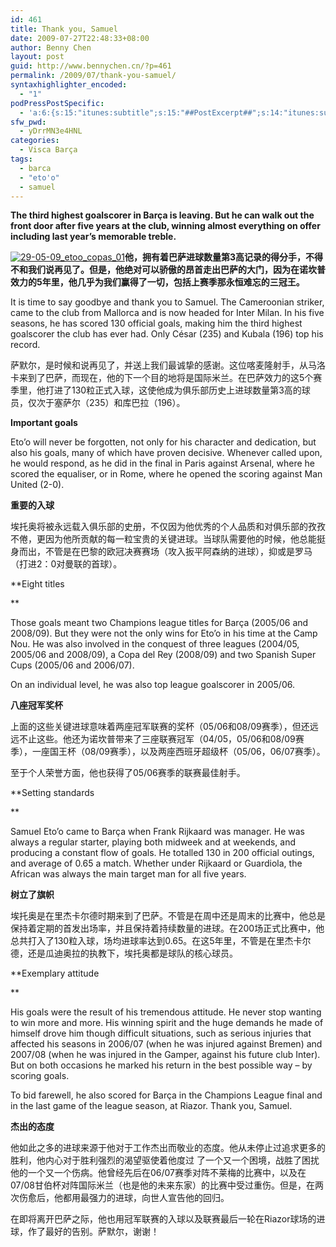 ```yaml
---
id: 461
title: Thank you, Samuel
date: 2009-07-27T22:48:33+08:00
author: Benny Chen
layout: post
guid: http://www.bennychen.cn/?p=461
permalink: /2009/07/thank-you-samuel/
syntaxhighlighter_encoded:
  - "1"
podPressPostSpecific:
  - 'a:6:{s:15:"itunes:subtitle";s:15:"##PostExcerpt##";s:14:"itunes:summary";s:15:"##PostExcerpt##";s:15:"itunes:keywords";s:17:"##WordPressCats##";s:13:"itunes:author";s:10:"##Global##";s:15:"itunes:explicit";s:2:"No";s:12:"itunes:block";s:2:"No";}'
sfw_pwd:
  - yDrrMN3e4HNL
categories:
  - Visca Barça
tags:
  - barca
  - "eto'o"
  - samuel
---
```

<p id="entradeta">
  <strong>The third highest goalscorer in Barça is leaving. But he can walk out the front door after five years at the club, winning almost </strong><strong>everything on offer including last year’s memorable treble.</strong>
</p>

<a href="http://www.bennychen.cn/wp-content/uploads/2009/07/29-05-09_etoo_copas_01.jpg" class="highslide-image" onclick="return hs.expand(this);"><img class="alignleft size-full wp-image-462" title="29-05-09_etoo_copas_01" src="http://www.bennychen.cn/wp-content/uploads/2009/07/29-05-09_etoo_copas_01.jpg" alt="29-05-09_etoo_copas_01" /></a>**他，拥有着巴萨进球数量第3高记录的得分手，不得不和我们说再见了。但是，他绝对可以骄傲的昂首走出巴萨的大门，因为在诺坎普效力的5年里，他几乎为我们赢得了一切，包括上赛季那永恒难忘的三冠王。**

It is time to say goodbye and thank you to Samuel. The Cameroonian striker, came to the club from Mallorca and is now headed for Inter Milan. In his five seasons, he has scored 130 official goals, making him the third highest goalscorer the club has ever had. Only César (235) and Kubala (196) top his record.

萨默尔，是时候和说再见了，并送上我们最诚挚的感谢。这位喀麦隆射手，从马洛卡来到了巴萨，而现在，他的下一个目的地将是国际米兰。在巴萨效力的这5个赛季里，他打进了130粒正式入球，这使他成为俱乐部历史上进球数量第3高的球员，仅次于塞萨尔（235）和库巴拉（196）。

**Important goals**

Eto’o will never be forgotten, not only for his character and dedication, but also his goals, many of which have proven decisive. Whenever called upon, he would respond, as he did in the final in Paris against Arsenal, where he scored the equaliser, or in Rome, where he opened the scoring against Man United (2-0).

**重要的入球**

埃托奥将被永远载入俱乐部的史册，不仅因为他优秀的个人品质和对俱乐部的孜孜不倦，更因为他所贡献的每一粒宝贵的关键进球。当球队需要他的时候，他总能挺身而出，不管是在巴黎的欧冠决赛赛场（攻入扳平阿森纳的进球），抑或是罗马（打进2：0对曼联的首球）。

**Eight titles
  
** 
  
Those goals meant two Champions league titles for Barça (2005/06 and 2008/09). But they were not the only wins for Eto’o in his time at the Camp Nou. He was also involved in the conquest of three leagues (2004/05, 2005/06 and 2008/09), a Copa del Rey (2008/09) and two Spanish Super Cups (2005/06 and 2006/07).

On an individual level, he was also top league goalscorer in 2005/06.

**八座冠军奖杯**

上面的这些关键进球意味着两座冠军联赛的奖杯（05/06和08/09赛季），但还远远不止这些。他还为诺坎普带来了三座联赛冠军（04/05，05/06和08/09赛季），一座国王杯（08/09赛季），以及两座西班牙超级杯（05/06，06/07赛季）。

至于个人荣誉方面，他也获得了05/06赛季的联赛最佳射手。

**Setting standards
  
** 
  
Samuel Eto’o came to Barça when Frank Rijkaard was manager. He was always a regular starter, playing both midweek and at weekends, and producing a constant flow of goals. He totalled 130 in 200 official outings, and average of 0.65 a match. Whether under Rijkaard or Guardiola, the African was always the main target man for all five years.

**树立了旗帜**

埃托奥是在里杰卡尔德时期来到了巴萨。不管是在周中还是周末的比赛中，他总是保持着定期的首发出场率，并且保持着持续数量的进球。在200场正式比赛中，他总共打入了130粒入球，场均进球率达到0.65。在这5年里，不管是在里杰卡尔德，还是瓜迪奥拉的执教下，埃托奥都是球队的核心球员。

**Exemplary attitude
  
** 
  
His goals were the result of his tremendous attitude. He never stop wanting to win more and more. His winning spirit and the huge demands he made of himself drove him though difficult situations, such as serious injuries that affected his seasons in 2006/07 (when he was injured against Bremen) and 2007/08 (when he was injured in the Gamper, against his future club Inter). But on both occasions he marked his return in the best possible way – by scoring goals.

To bid farewell, he also scored for Barça in the Champions League final and in the last game of the league season, at Riazor. Thank you, Samuel.

**杰出的态度**

他如此之多的进球来源于他对于工作杰出而敬业的态度。他从未停止过追求更多的胜利，他内心对于胜利强烈的渴望驱使着他度过 了一个又一个困境，战胜了困扰他的一个又一个伤病。他曾经先后在06/07赛季对阵不莱梅的比赛中，以及在07/08甘伯杯对阵国际米兰（也是他的未来东家）的比赛中受过重伤。但是，在两次伤愈后，他都用最强力的进球，向世人宣告他的回归。

在即将离开巴萨之际，他也用冠军联赛的入球以及联赛最后一轮在Riazor球场的进球，作了最好的告别。萨默尔，谢谢！